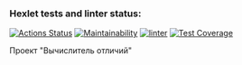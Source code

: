 ### Hexlet tests and linter status:
[![Actions Status](https://github.com/Kokorushka/frontend-project-lvl2/workflows/hexlet-check/badge.svg)](https://github.com/Kokorushka/frontend-project-lvl2/actions)
[![Maintainability](https://api.codeclimate.com/v1/badges/7c5396544a9dd60a181f/maintainability)](https://codeclimate.com/github/Kokorushka/frontend-project-lvl2/maintainability)
[![linter](https://github.com/Kokorushka/frontend-project-lvl2/workflows/linter/badge.svg)](https://github.com/Kokorushka/frontend-project-lvl2/actions?query=workflow%3Alinter)
[![Test Coverage](https://api.codeclimate.com/v1/badges/7c5396544a9dd60a181f/test_coverage)](https://codeclimate.com/github/Kokorushka/frontend-project-lvl2/test_coverage)

Проект "Вычислитель отличий"